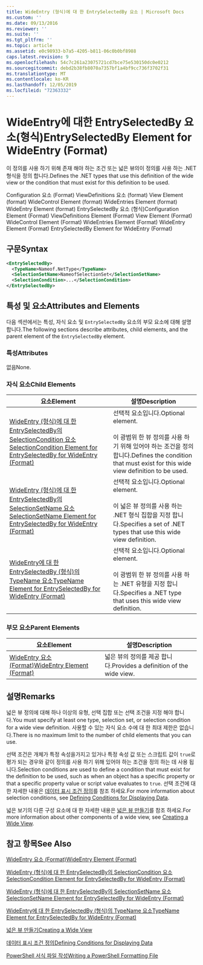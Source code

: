 ```yaml
---
title: WideEntry (형식)에 대 한 EntrySelectedBy 요소 | Microsoft Docs
ms.custom: ''
ms.date: 09/13/2016
ms.reviewer: ''
ms.suite: ''
ms.tgt_pltfrm: ''
ms.topic: article
ms.assetid: e0c98933-b7a5-4205-b811-06c0b0bf8988
caps.latest.revision: 9
ms.openlocfilehash: 54c7c261a23075721cd7bce75e530150dc0e0212
ms.sourcegitcommit: debd2b38fb8070a7357bf1a4bf9cc736f3702f31
ms.translationtype: MT
ms.contentlocale: ko-KR
ms.lasthandoff: 12/05/2019
ms.locfileid: "72363332"
---
```

# <a name="entryselectedby-element-for-wideentry-format"></a><span data-ttu-id="52148-102">WideEntry에 대한 EntrySelectedBy 요소(형식)</span><span class="sxs-lookup"><span data-stu-id="52148-102">EntrySelectedBy Element for WideEntry (Format)</span></span>

<span data-ttu-id="52148-103">이 정의를 사용 하기 위해 존재 해야 하는 조건 또는 넓은 뷰의이 정의를 사용 하는 .NET 형식을 정의 합니다.</span><span class="sxs-lookup"><span data-stu-id="52148-103">Defines the .NET types that use this definition of the wide view or the condition that must exist for this definition to be used.</span></span>

<span data-ttu-id="52148-104">Configuration 요소 (Format) ViewDefinitions 요소 (format) View Element (format) WideControl Element (format) WideEntries Element (format) WideEntry Element (format) EntrySelectedBy 요소 (형식)</span><span class="sxs-lookup"><span data-stu-id="52148-104">Configuration Element (Format) ViewDefinitions Element (Format) View Element (Format) WideControl Element (Format) WideEntries Element (Format) WideEntry Element (Format) EntrySelectedBy Element for WideEntry (Format)</span></span>

## <a name="syntax"></a><span data-ttu-id="52148-105">구문</span><span class="sxs-lookup"><span data-stu-id="52148-105">Syntax</span></span>

```xml
<EntrySelectedBy>
  <TypeName>Nameof.NetType</TypeName>
  <SelectionSetName>NameofSelectionSet</SelectionSetName>
  <SelectionCondition>...</SelectionCondition>
</EntrySelectedBy>
```

## <a name="attributes-and-elements"></a><span data-ttu-id="52148-106">특성 및 요소</span><span class="sxs-lookup"><span data-stu-id="52148-106">Attributes and Elements</span></span>

<span data-ttu-id="52148-107">다음 섹션에서는 특성, 자식 요소 및 `EntrySelectedBy` 요소의 부모 요소에 대해 설명 합니다.</span><span class="sxs-lookup"><span data-stu-id="52148-107">The following sections describe attributes, child elements, and the parent element of the `EntrySelectedBy` element.</span></span>

### <a name="attributes"></a><span data-ttu-id="52148-108">특성</span><span class="sxs-lookup"><span data-stu-id="52148-108">Attributes</span></span>

<span data-ttu-id="52148-109">없음</span><span class="sxs-lookup"><span data-stu-id="52148-109">None.</span></span>

### <a name="child-elements"></a><span data-ttu-id="52148-110">자식 요소</span><span class="sxs-lookup"><span data-stu-id="52148-110">Child Elements</span></span>

|<span data-ttu-id="52148-111">요소</span><span class="sxs-lookup"><span data-stu-id="52148-111">Element</span></span>|<span data-ttu-id="52148-112">설명</span><span class="sxs-lookup"><span data-stu-id="52148-112">Description</span></span>|
|-------------|-----------------|
|[<span data-ttu-id="52148-113">WideEntry (형식)에 대 한 EntrySelectedBy의 SelectionCondition 요소</span><span class="sxs-lookup"><span data-stu-id="52148-113">SelectionCondition Element for EntrySelectedBy for WideEntry (Format)</span></span>](./selectioncondition-element-for-entryselectedby-for-widecontrol-format.md)|<span data-ttu-id="52148-114">선택적 요소입니다.</span><span class="sxs-lookup"><span data-stu-id="52148-114">Optional element.</span></span><br /><br /> <span data-ttu-id="52148-115">이 광범위 한 뷰 정의를 사용 하기 위해 있어야 하는 조건을 정의 합니다.</span><span class="sxs-lookup"><span data-stu-id="52148-115">Defines the condition that must exist for this wide view definition to be used.</span></span>|
|[<span data-ttu-id="52148-116">WideEntry (형식)에 대 한 EntrySelectedBy의 SelectionSetName 요소</span><span class="sxs-lookup"><span data-stu-id="52148-116">SelectionSetName Element for EntrySelectedBy for WideEntry (Format)</span></span>](./selectionsetname-element-for-entryselectedby-for-widecontrol-format.md)|<span data-ttu-id="52148-117">선택적 요소입니다.</span><span class="sxs-lookup"><span data-stu-id="52148-117">Optional element.</span></span><br /><br /> <span data-ttu-id="52148-118">이 넓은 뷰 정의를 사용 하는 .NET 형식 집합을 지정 합니다.</span><span class="sxs-lookup"><span data-stu-id="52148-118">Specifies a set of .NET types that use this wide view definition.</span></span>|
|[<span data-ttu-id="52148-119">WideEntry에 대 한 EntrySelectedBy (형식)의 TypeName 요소</span><span class="sxs-lookup"><span data-stu-id="52148-119">TypeName Element for EntrySelectedBy for WideEntry (Format)</span></span>](./typename-element-for-entryselectedby-for-wideentry-format.md)|<span data-ttu-id="52148-120">선택적 요소입니다.</span><span class="sxs-lookup"><span data-stu-id="52148-120">Optional element.</span></span><br /><br /> <span data-ttu-id="52148-121">이 광범위 한 뷰 정의를 사용 하는 .NET 유형을 지정 합니다.</span><span class="sxs-lookup"><span data-stu-id="52148-121">Specifies a .NET type that uses this wide view definition.</span></span>|

### <a name="parent-elements"></a><span data-ttu-id="52148-122">부모 요소</span><span class="sxs-lookup"><span data-stu-id="52148-122">Parent Elements</span></span>

|<span data-ttu-id="52148-123">요소</span><span class="sxs-lookup"><span data-stu-id="52148-123">Element</span></span>|<span data-ttu-id="52148-124">설명</span><span class="sxs-lookup"><span data-stu-id="52148-124">Description</span></span>|
|-------------|-----------------|
|[<span data-ttu-id="52148-125">WideEntry 요소 (Format)</span><span class="sxs-lookup"><span data-stu-id="52148-125">WideEntry Element (Format)</span></span>](./wideentry-element-for-widecontrol-format.md)|<span data-ttu-id="52148-126">넓은 뷰의 정의를 제공 합니다.</span><span class="sxs-lookup"><span data-stu-id="52148-126">Provides a definition of the wide view.</span></span>|

## <a name="remarks"></a><span data-ttu-id="52148-127">설명</span><span class="sxs-lookup"><span data-stu-id="52148-127">Remarks</span></span>

<span data-ttu-id="52148-128">넓은 뷰 정의에 대해 하나 이상의 유형, 선택 집합 또는 선택 조건을 지정 해야 합니다.</span><span class="sxs-lookup"><span data-stu-id="52148-128">You must specify at least one type, selection set, or selection condition for a wide view definition.</span></span> <span data-ttu-id="52148-129">사용할 수 있는 자식 요소 수에 대 한 최대 제한은 없습니다.</span><span class="sxs-lookup"><span data-stu-id="52148-129">There is no maximum limit to the number of child elements that you can use.</span></span>

<span data-ttu-id="52148-130">선택 조건은 개체가 특정 속성을가지고 있거나 특정 속성 값 또는 스크립트 값이 `true`로 평가 되는 경우와 같이 정의를 사용 하기 위해 있어야 하는 조건을 정의 하는 데 사용 됩니다.</span><span class="sxs-lookup"><span data-stu-id="52148-130">Selection conditions are used to define a condition that must exist for the definition to be used, such as when an object has a specific property or that a specific property value or script value evaluates to `true`.</span></span> <span data-ttu-id="52148-131">선택 조건에 대 한 자세한 내용은 [데이터 표시 조건 정의](./defining-conditions-for-displaying-data.md)를 참조 하세요.</span><span class="sxs-lookup"><span data-stu-id="52148-131">For more information about selection conditions, see [Defining Conditions for Displaying Data](./defining-conditions-for-displaying-data.md).</span></span>

<span data-ttu-id="52148-132">넓은 보기의 다른 구성 요소에 대 한 자세한 내용은 [넓은 뷰 만들기](./creating-a-wide-view.md)를 참조 하세요.</span><span class="sxs-lookup"><span data-stu-id="52148-132">For more information about other components of a wide view, see [Creating a Wide View](./creating-a-wide-view.md).</span></span>

## <a name="see-also"></a><span data-ttu-id="52148-133">참고 항목</span><span class="sxs-lookup"><span data-stu-id="52148-133">See Also</span></span>

[<span data-ttu-id="52148-134">WideEntry 요소 (Format)</span><span class="sxs-lookup"><span data-stu-id="52148-134">WideEntry Element (Format)</span></span>](./wideentry-element-for-widecontrol-format.md)

[<span data-ttu-id="52148-135">WideEntry (형식)에 대 한 EntrySelectedBy의 SelectionCondition 요소</span><span class="sxs-lookup"><span data-stu-id="52148-135">SelectionCondition Element for EntrySelectedBy for WideEntry (Format)</span></span>](./selectioncondition-element-for-entryselectedby-for-widecontrol-format.md)

[<span data-ttu-id="52148-136">WideEntry (형식)에 대 한 EntrySelectedBy의 SelectionSetName 요소</span><span class="sxs-lookup"><span data-stu-id="52148-136">SelectionSetName Element for EntrySelectedBy for WideEntry (Format)</span></span>](./selectionsetname-element-for-entryselectedby-for-widecontrol-format.md)

[<span data-ttu-id="52148-137">WideEntry에 대 한 EntrySelectedBy (형식)의 TypeName 요소</span><span class="sxs-lookup"><span data-stu-id="52148-137">TypeName Element for EntrySelectedBy for WideEntry (Format)</span></span>](./typename-element-for-entryselectedby-for-wideentry-format.md)

[<span data-ttu-id="52148-138">넓은 뷰 만들기</span><span class="sxs-lookup"><span data-stu-id="52148-138">Creating a Wide View</span></span>](./creating-a-wide-view.md)

[<span data-ttu-id="52148-139">데이터 표시 조건 정의</span><span class="sxs-lookup"><span data-stu-id="52148-139">Defining Conditions for Displaying Data</span></span>](./defining-conditions-for-displaying-data.md)

[<span data-ttu-id="52148-140">PowerShell 서식 파일 작성</span><span class="sxs-lookup"><span data-stu-id="52148-140">Writing a PowerShell Formatting File</span></span>](./writing-a-powershell-formatting-file.md)

